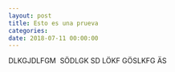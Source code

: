 ```yaml
---
layout: post
title: Esto es una prueva
categories:
date: 2018-07-11 00:00:00
---
```


DLKGJDLFGM  SÖDLGK SD LÖKF GÖSLKFG ÄS